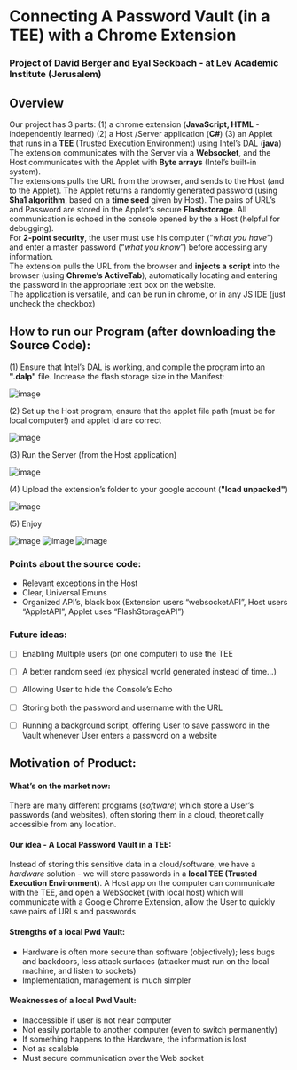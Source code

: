 # Connecting A Password Vault (in a TEE) with a Chrome Extension
### Project of David Berger and Eyal Seckbach - at Lev Academic Institute (Jerusalem)

## Overview
Our project has 3 parts:
(1) a chrome extension (**JavaScript, HTML** - independently learned)
(2) a Host /Server application (**C#**)
(3) an Applet that runs in a **TEE** (Trusted Execution Environment) using Intel’s DAL (**java**)  
The extension communicates with the Server via a **Websocket**, and the Host communicates with the Applet with **Byte arrays** (Intel’s built-in system).   
The extensions pulls the URL from the browser, and sends to the Host (and to the Applet). The Applet returns a randomly generated password (using **Sha1 algorithm**, based on a **time seed** given by Host). The pairs of URL’s and Password are stored in the Applet’s secure **Flashstorage**. All communication is echoed in the console opened by the a Host (helpful for debugging).  
For **2-point security**, the user must use his computer (“_what you have_”) and enter a master password (“_what you know_”) before accessing any information.   
The extension pulls the URL from the browser and **injects a script** into the browser (using **Chrome’s ActiveTab**), automatically locating and entering the password in the appropriate text box on the website.  
The application is versatile, and can be run in chrome, or in any JS IDE (just uncheck the checkbox)  
  
## How to run our Program (after downloading the Source Code):
(1) Ensure that Intel’s DAL is working, and compile the program into an **".dalp"** file. Increase the flash storage size in the Manifest:  
  
![image](https://user-images.githubusercontent.com/91850832/172611795-ca981c72-9d3f-472c-ab55-574a56447c5a.png)

(2) Set up the Host program, ensure that the applet file path (must be for local computer!) and applet Id are correct  
  
![image](https://user-images.githubusercontent.com/91850832/172613221-b14106a2-af67-431a-86ad-4abf03b36eaa.png)

(3) Run the Server (from the Host application)  
  
![image](https://user-images.githubusercontent.com/91850832/172613513-5f651bc3-110a-4d58-94ed-a304810cb468.png)

(4) Upload the extension’s folder to your google account (**"load unpacked"**)  
  
![image](https://user-images.githubusercontent.com/91850832/172614958-61e22d60-9a5d-403f-a14e-b06fc05de656.png)

(5) Enjoy  
  
![image](https://user-images.githubusercontent.com/91850832/172630405-0717f43d-e0cf-4458-98f8-cb95239d9ff1.png)
![image](https://user-images.githubusercontent.com/91850832/173538560-db7d6646-3cff-4ab4-a356-3f6e8c48f173.png)
![image](https://user-images.githubusercontent.com/91850832/172663317-8cfb3861-324e-464f-8976-763b6ccadcc9.png)

  

### Points about the source code:
*  Relevant exceptions in the Host
*  Clear, Universal Emuns
*  Organized API’s, black box (Extension users “websocketAPI”, Host users “AppletAPI”, Applet uses “FlashStorageAPI”)

### Future ideas:
- [ ] Enabling Multiple users (on one computer) to use the TEE
- [ ] A better random seed (ex physical world generated instead of time...)
- [ ] Allowing User to hide the Console’s Echo
- [ ] Storing both the password and username with the URL
- [ ] Running a background script, offering User to save password in the Vault whenever User enters a password on a website



## Motivation of Product:

#### What’s on the market now:
There are many different programs (_software_) which store a User’s passwords (and websites), often storing them in a cloud, theoretically accessible from any location. 

#### Our idea - A Local Password Vault in a TEE:
Instead of storing this sensitive data in a cloud/software, we have a _hardware_ solution - we will store passwords in a **local TEE (Trusted Execution Environment)**. 
A Host app on the computer can communicate with the TEE, and open a WebSocket (with local host) which will communicate with a Google Chrome Extension, allow the User to quickly save pairs of URLs and passwords

#### Strengths of a local Pwd Vault:
 * Hardware is often more secure than software (objectively); less bugs and backdoors, less attack surfaces (attacker must run on the local machine, and listen to sockets)
 * Implementation, management is much simpler

#### Weaknesses of a local Pwd Vault:
 * Inaccessible if user is not near computer 
 * Not easily portable to another computer (even to switch permanently)
 * If something happens to the Hardware, the information is lost 
 * Not as scalable
 * Must secure communication over the Web socket
